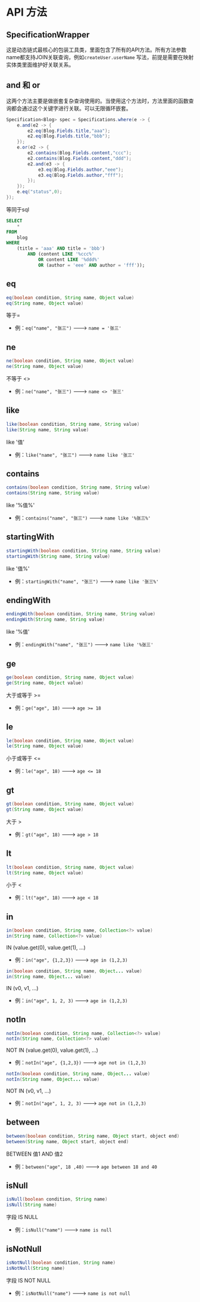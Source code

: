 # API 方法

## SpecificationWrapper

这是动态链式最核心的包装工具类，里面包含了所有的API方法。所有方法参数name都支持JOIN关联查询，例如`createUser.userName` 写法，前提是需要在映射实体类里面维护好关联关系。


## and 和 or
这两个方法主要是做嵌套复杂查询使用的。当使用这个方法时，方法里面的函数查询都会通过这个关键字进行关联。可以无限循环嵌套。
```java
Specification<Blog> spec = Specifications.where(e -> {
    e.and(e2 -> {
        e2.eq(Blog.Fields.title,"aaa");
        e2.eq(Blog.Fields.title,"bbb");
    });
    e.or(e2 -> {
        e2.contains(Blog.Fields.content,"ccc");
        e2.contains(Blog.Fields.content,"ddd");
        e2.and(e3 -> {
            e3.eq(Blog.Fields.author,"eee");
            e3.eq(Blog.Fields.author,"fff");
        });
    });
    e.eq("status",0);
});
```
等同于sql
```sql
SELECT 
    *
FROM
    blog
WHERE
    (title = 'aaa' AND title = 'bbb')
        AND (content LIKE '%ccc%'
			OR content LIKE '%ddd%'
			OR (author = 'eee' AND author = 'fff'));
```

## eq
```java
eq(boolean condition, String name, Object value)
eq(String name, Object value)
```
等于=
- 例：`eq("name", "张三")`  --->  `name = '张三'`

## ne
```java
ne(boolean condition, String name, Object value)
ne(String name, Object value)
```
不等于 <>
- 例：`ne("name", "张三")`  --->  `name <> '张三'`

## like
```java
like(boolean condition, String name, String value)
like(String name, String value)
```
like '值'
- 例：`like("name", "张三")`  --->  `name like '张三'`

## contains
```java
contains(boolean condition, String name, String value)
contains(String name, String value)
```
like '%值%'
- 例：`contains("name", "张三")`  --->  `name like '%张三%'`

## startingWith
```java
startingWith(boolean condition, String name, String value)
startingWith(String name, String value)
```
like '值%'
- 例：`startingWith("name", "张三")`  --->  `name like '张三%'`

## endingWith
```java
endingWith(boolean condition, String name, String value)
endingWith(String name, String value)
```
like '%值'
- 例：`endingWith("name", "张三")`  --->  `name like '%张三'`

## ge
```java
ge(boolean condition, String name, Object value)
ge(String name, Object value)
```
大于或等于 >=
- 例：`ge("age", 18)`  --->  `age >= 18`

## le
```java
le(boolean condition, String name, Object value)
le(String name, Object value)
```
小于或等于 <=
- 例：`le("age", 18)`  --->  `age <= 18`

## gt
```java
gt(boolean condition, String name, Object value)
gt(String name, Object value)
```
大于 >
- 例：`gt("age", 18)`  --->  `age > 18`

## lt
```java
lt(boolean condition, String name, Object value)
lt(String name, Object value)
```
小于 <
- 例：`lt("age", 18)`  --->  `age < 18`

## in

```java
in(boolean condition, String name, Collection<?> value)
in(String name, Collection<?> value)
```
IN (value.get(0), value.get(1), ...) 
- 例：`in("age", {1,2,3})`  --->  `age in (1,2,3)`

```java
in(boolean condition, String name, Object... value)
in(String name, Object... value)
```
IN (v0, v1, ...) 
- 例：`in("age", 1, 2, 3)`  --->  `age in (1,2,3)`

## notIn

```java
notIn(boolean condition, String name, Collection<?> value)
notIn(String name, Collection<?> value)
```
NOT IN (value.get(0), value.get(1), ...)   
- 例：`notIn("age", {1,2,3})`  --->  `age not in (1,2,3)`

```java
notIn(boolean condition, String name, Object... value)
notIn(String name, Object... value)
```
NOT IN (v0, v1, ...)   
- 例：`notIn("age", 1, 2, 3)`  --->  `age not in (1,2,3)`


## between
```java
between(boolean condition, String name, Object start, object end)
between(String name, Object start, object end)
```
BETWEEN 值1 AND 值2
- 例：`between("age", 18 ,40)`  --->  `age between 18 and 40`

## isNull
```java
isNull(boolean condition, String name)
isNull(String name)
```
字段 IS NULL
- 例：`isNull("name")`  --->  `name is null`

## isNotNull
```java
isNotNull(boolean condition, String name)
isNotNull(String name)
```
字段 IS NOT NULL
- 例：`isNotNull("name")`  --->  `name is not null`

